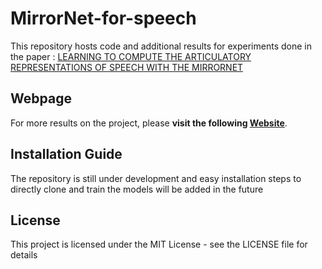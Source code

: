 # MirrorNet-for-speech

This repository hosts code and additional results for experiments done in the paper : [LEARNING TO COMPUTE THE ARTICULATORY REPRESENTATIONS OF SPEECH WITH THE MIRRORNET](https://arxiv.org/pdf/2210.16454.pdf)

## Webpage

For more results on the project, please **visit the following [Website](https://yashish92.github.io/MirrorNet-for-speech/)**.

## Installation Guide
The repository is still under development and easy installation steps to directly clone and train the models will be added in the future

## License
This project is licensed under the MIT License - see the LICENSE file for details
